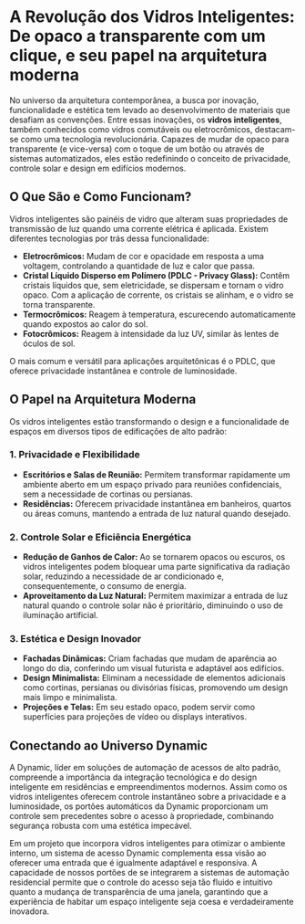 # A Revolução dos Vidros Inteligentes: De opaco a transparente com um clique, e seu papel na arquitetura moderna

No universo da arquitetura contemporânea, a busca por inovação, funcionalidade e estética tem levado ao desenvolvimento de materiais que desafiam as convenções. Entre essas inovações, os **vidros inteligentes**, também conhecidos como vidros comutáveis ou eletrocrômicos, destacam-se como uma tecnologia revolucionária. Capazes de mudar de opaco para transparente (e vice-versa) com o toque de um botão ou através de sistemas automatizados, eles estão redefinindo o conceito de privacidade, controle solar e design em edifícios modernos.

## O Que São e Como Funcionam?

Vidros inteligentes são painéis de vidro que alteram suas propriedades de transmissão de luz quando uma corrente elétrica é aplicada. Existem diferentes tecnologias por trás dessa funcionalidade:

*   **Eletrocrômicos:** Mudam de cor e opacidade em resposta a uma voltagem, controlando a quantidade de luz e calor que passa.
*   **Cristal Líquido Disperso em Polímero (PDLC - Privacy Glass):** Contêm cristais líquidos que, sem eletricidade, se dispersam e tornam o vidro opaco. Com a aplicação de corrente, os cristais se alinham, e o vidro se torna transparente.
*   **Termocrômicos:** Reagem à temperatura, escurecendo automaticamente quando expostos ao calor do sol.
*   **Fotocrômicos:** Reagem à intensidade da luz UV, similar às lentes de óculos de sol.

O mais comum e versátil para aplicações arquitetônicas é o PDLC, que oferece privacidade instantânea e controle de luminosidade.

## O Papel na Arquitetura Moderna

Os vidros inteligentes estão transformando o design e a funcionalidade de espaços em diversos tipos de edificações de alto padrão:

### 1. Privacidade e Flexibilidade

*   **Escritórios e Salas de Reunião:** Permitem transformar rapidamente um ambiente aberto em um espaço privado para reuniões confidenciais, sem a necessidade de cortinas ou persianas.
*   **Residências:** Oferecem privacidade instantânea em banheiros, quartos ou áreas comuns, mantendo a entrada de luz natural quando desejado.

### 2. Controle Solar e Eficiência Energética

*   **Redução de Ganhos de Calor:** Ao se tornarem opacos ou escuros, os vidros inteligentes podem bloquear uma parte significativa da radiação solar, reduzindo a necessidade de ar condicionado e, consequentemente, o consumo de energia.
*   **Aproveitamento da Luz Natural:** Permitem maximizar a entrada de luz natural quando o controle solar não é prioritário, diminuindo o uso de iluminação artificial.

### 3. Estética e Design Inovador

*   **Fachadas Dinâmicas:** Criam fachadas que mudam de aparência ao longo do dia, conferindo um visual futurista e adaptável aos edifícios.
*   **Design Minimalista:** Eliminam a necessidade de elementos adicionais como cortinas, persianas ou divisórias físicas, promovendo um design mais limpo e minimalista.
*   **Projeções e Telas:** Em seu estado opaco, podem servir como superfícies para projeções de vídeo ou displays interativos.

## Conectando ao Universo Dynamic

A Dynamic, líder em soluções de automação de acessos de alto padrão, compreende a importância da integração tecnológica e do design inteligente em residências e empreendimentos modernos. Assim como os vidros inteligentes oferecem controle instantâneo sobre a privacidade e a luminosidade, os portões automáticos da Dynamic proporcionam um controle sem precedentes sobre o acesso à propriedade, combinando segurança robusta com uma estética impecável.

Em um projeto que incorpora vidros inteligentes para otimizar o ambiente interno, um sistema de acesso Dynamic complementa essa visão ao oferecer uma entrada que é igualmente adaptável e responsiva. A capacidade de nossos portões de se integrarem a sistemas de automação residencial permite que o controle do acesso seja tão fluido e intuitivo quanto a mudança de transparência de uma janela, garantindo que a experiência de habitar um espaço inteligente seja coesa e verdadeiramente inovadora.
